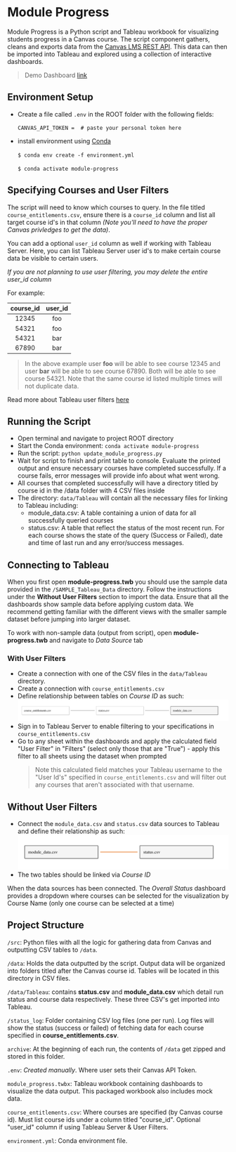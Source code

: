 # Module Progress

Module Progress is a Python script and Tableau workbook for visualizing students progress in a Canvas course. The script component gathers, cleans and exports data from the [Canvas LMS REST API](https://canvas.instructure.com/doc/api/index.html). This data can then be imported into Tableau and explored using a collection of interactive dashboards.

> Demo Dashboard [link](https://public.tableau.com/profile/marko1654#!/vizhome/ModuleProgress/StartHereOverallStatus)

## Environment Setup

- Create a file called `.env` in the ROOT folder with the following fields:

  ```
  CANVAS_API_TOKEN =  # paste your personal token here
  ```

- install environment using [Conda](https://docs.conda.io/en/latest/)

  `$ conda env create -f environment.yml`

  `$ conda activate module-progress`

## Specifying Courses and User Filters

The script will need to know which courses to query. In the file titled `course_entitlements.csv`, ensure there is a `course_id` column and list all target course id's in that column _(Note you'll need to have the proper Canvas privledges to get the data)_.

You can add a optional `user_id` column as well if working with Tableau Server. Here, you can list Tableau Server user id's to make certain course data be visible to certain users.

*If you are not planning to use user filtering, you may delete the entire user_id column*

For example:

| course_id     | user_id       |
|:-------------:|:-------------:|
| 12345         | foo           |
| 54321         | foo           |
| 54321         | bar           |
| 67890         | bar           |

> In the above example user **foo** will be able to see course 12345 and user **bar** will be able to see course 67890. Both will be able to see course 54321. Note that the same course id listed multiple times will not duplicate data.

Read more about Tableau user filters [here](https://help.tableau.com/current/pro/desktop/en-us/publish_userfilters_create.htm)

## Running the Script

- Open terminal and navigate to project ROOT directory
- Start the Conda environment: `conda activate module-progress`
- Run the script: `python update_module_progress.py`
- Wait for script to finish and print table to console. Evaluate the printed output and ensure necessary courses have completed successfully. If a course fails, error messages will provide info about what went wrong.
- All courses that completed successfully will have a directory titled by course id in the /data folder with 4 CSV files inside
- The directory: `data/Tableau` will contain all the necessary files for linking to Tableau including:
  - module_data.csv: A table containing a union of data for all successfully queried courses
  - status.csv: A table that reflect the status of the most recent run. For each course shows the state of the query (Success or Failed), date and time of last run and any error/success messages.

## Connecting to Tableau

When you first open **module-progress.twb** you should use the sample data provided in the `/SAMPLE_Tableau_Data` directory. Follow the instructions under the **Without User Filters** section to import the data. Ensure that all the dashboards show sample data before applying custom data. We recommend getting familiar with the different views with the smaller sample dataset before jumping into larger dataset.


To work with non-sample data (output from script), open **module-progress.twb** and navigate to _Data Source_ tab

### With User Filters

- Create a connection with one of the CSV files in the `data/Tableau` directory. 
- Create a connection with `course_entitlements.csv`
- Define relationship between tables on *Course ID* as such:
  ![user filter diagram](./_assets/user-filter-joins.png)
- Sign in to Tableau Server to enable filtering to your specifications in `course_entitlements.csv`
- Go to any sheet within the dashboards and apply the calculated field "User Filter" in "Filters" (select only those that are "True") - apply this filter to all sheets using the dataset when prompted
  > Note this calculated field matches your Tableau username to the "User Id's" specified in `course_entitlements.csv` and will filter out any courses that aren't associated with that username.


## Without User Filters

- Connect the `module_data.csv` and `status.csv` data sources to Tableau and define their relationship as such:
  ![relationship diagram](./_assets/relationship-diagram.png)
- The two tables should be linked via *Course ID*

When the data sources has been connected. The _Overall Status_ dashboard provides a dropdown where courses can be selected for the visualization by Course Name (only one course can be selected at a time)

## Project Structure

`/src`: Python files with all the logic for gathering data from Canvas and outputting CSV tables to `/data`.

`/data`: Holds the data outputted by the script. Output data will be organized into folders titled after the Canvas course id. Tables will be located in this directory in CSV files.

`/data/Tableau`: contains **status.csv** and **module_data.csv** which detail run status and course data respectively. These three CSV's get imported into Tableau.

`/status_log`: Folder containing CSV log files (one per run). Log files will show the status (success or failed) of fetching data for each course specified in **course_entitlements.csv**.

`archive`: At the beginning of each run, the contents of `/data` get zipped and stored in this folder.

`.env`: _Created manually_. Where user sets their Canvas API Token.

`module_progress.twbx`: Tableau workbook containing dashboards to visualize the data output. This packaged workbook also includes mock data.

`course_entitlements.csv`: Where courses are specified (by Canvas course id). Must list course ids under a column titled "course_id". Optional "user_id" column if using Tableau Server & User Filters.

`environment.yml`: Conda environment file.

